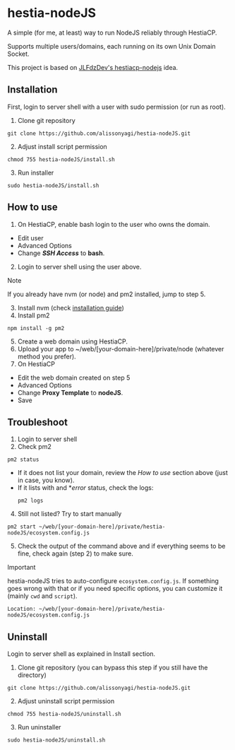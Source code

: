 # hestia-nodeJS

A simple (for me, at least) way to run NodeJS reliably through HestiaCP.

Supports multiple users/domains, each running on its own Unix Domain Socket.

This project is based on [JLFdzDev's hestiacp-nodejs](https://github.com/JLFdzDev/hestiacp-nodejs) idea.

## Installation
First, login to server shell with a user with sudo permission (or run as root).

1. Clone git repository
```
git clone https://github.com/alissonyagi/hestia-nodeJS.git
```
2. Adjust install script permission
```
chmod 755 hestia-nodeJS/install.sh
```
3. Run installer
```
sudo hestia-nodeJS/install.sh
```

## How to use

1. On HestiaCP, enable bash login to the user who owns the domain.
  - Edit user
  - Advanced Options
  - Change ***SSH Access*** to **bash**.

2. Login to server shell using the user above.

> [!NOTE]
> If you already have nvm (or node) and pm2 installed, jump to step 5.

3. Install nvm (check [installation guide](https://github.com/nvm-sh/nvm?tab=readme-ov-file#installing-and-updating))
4. Install pm2
```
npm install -g pm2
```

5. Create a web domain using HestiaCP.
6. Upload your app to ~/web/[your-domain-here]/private/node (whatever method you prefer).
7. On HestiaCP
  - Edit the web domain created on step 5
  - Advanced Options
  - Change **Proxy Template** to **nodeJS**.
  - Save

## Troubleshoot
1. Login to server shell
2. Check pm2
  ```
  pm2 status
  ```
  - If it does not list your domain, review the *How to use* section above (just in case, you know).
  - If it lists with and **error* status, check the logs:
    ```
    pm2 logs
    ```
4. Still not listed? Try to start manually
  ```
  pm2 start ~/web/[your-domain-here]/private/hestia-nodeJS/ecosystem.config.js
  ```
5. Check the output of the command above and if everything seems to be fine, check again (step 2) to make sure.

> [!IMPORTANT]
> hestia-nodeJS tries to auto-configure `ecosystem.config.js`.
If something goes wrong with that or if you need specific options, you can customize it (mainly `cwd` and `script`).
```
Location: ~/web/[your-domain-here]/private/hestia-nodeJS/ecosystem.config.js
```


## Uninstall
Login to server shell as explained in Install section.

1. Clone git repository (you can bypass this step if you still have the directory)
```
git clone https://github.com/alissonyagi/hestia-nodeJS.git
```
2. Adjust uninstall script permission
```
chmod 755 hestia-nodeJS/uninstall.sh
```
3. Run uninstaller
```
sudo hestia-nodeJS/uninstall.sh
```
